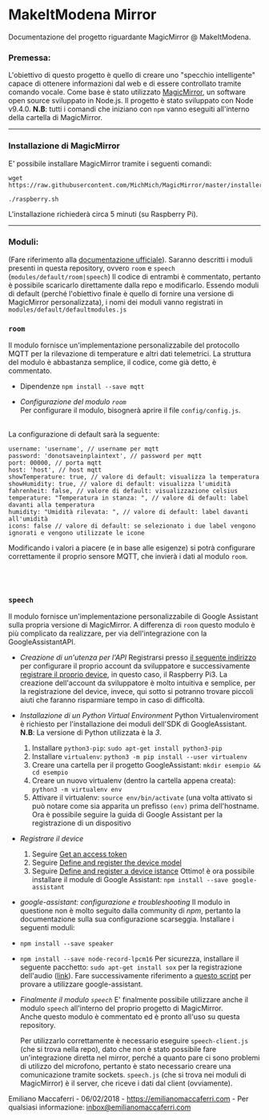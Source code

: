 # MakeItModena Mirror
Documentazione del progetto riguardante MagicMirror @ MakeItModena.

### Premessa:
L'obiettivo di questo progetto è quello di creare uno "specchio intelligente" capace di ottenere informazioni dal web e di essere controllato tramite comando vocale.
Come base è stato utilizzato [MagicMirror](https://github.com/MichMich/MagicMirror), un software open source sviluppato in Node.js.
Il progetto è stato sviluppato con Node v9.4.0.
**N.B**: tutti i comandi che iniziano con `npm` vanno eseguiti all'interno della cartella di MagicMirror.

----
### Installazione di MagicMirror
E' possibile installare MagicMirror tramite i seguenti comandi:
```
wget https://raw.githubusercontent.com/MichMich/MagicMirror/master/installers/raspberry.sh

./raspberry.sh
```
L'installazione richiederà circa 5 minuti (su Raspberry Pi).

----
### Moduli:
(Fare riferimento alla [documentazione ufficiale](https://github.com/MichMich/MagicMirror/tree/master/modules)).
Saranno descritti i moduli presenti in questa repository, ovvero `room` e `speech` (`modules/default/room|speech`)
Il codice di entrambi è commentato, pertanto è possibile scaricarlo direttamente dalla repo e modificarlo.
Essendo moduli di default (perché l'obiettivo finale è quello di fornire una versione di MagicMirror personalizzata), i nomi dei moduli vanno registrati in `modules/default/defaultmodules.js`

### `room`
Il modulo fornisce un'implementazione personalizzabile del protocollo MQTT per la rilevazione di temperature e altri dati telemetrici.
La struttura del modulo è abbastanza semplice, il codice, come già detto, è commentato.
- Dipendenze
	`npm install --save mqtt`

- *Configurazione del modulo `room`* <br>
Per configurare il modulo, bisognerà aprire il file `config/config.js`.
<br>
La configurazione di default sarà la seguente: 

```
username: 'username', // username per mqtt
password: 'donotsaveinplaintext', // password per mqtt
port: 00000, // porta mqtt
host: 'host', // host mqtt
showTemperature: true, // valore di default: visualizza la temperatura
showHumidity: true, // valore di default: visualizza l'umidità
fahrenheit: false, // valore di default: visualizzazione celsius
temperature: "Temperatura in stanza: ", // valore di default: label davanti alla temperatura
humidity: "Umidità rilevata: ", // valore di default: label davanti all'umidità
icons: false // valore di default: se selezionato i due label vengono ignorati e vengono utilizzate le icone
```

Modificando i valori a piacere (e in base alle esigenze) si potrà configurare correttamente il proprio sensore MQTT, che invierà i dati al modulo `room`.

<br><br>
### `speech`
Il modulo fornisce un'implementazione personalizzabile di Google Assistant sulla propria versione di MagicMirror.
A differenza di `room` questo modulo è più complicato da realizzare, per via dell'integrazione con la GoogleAssistantAPI.
- *Creazione di un'utenza per l'API*
	Registrarsi presso [il seguente indirizzo](https://developers.google.com/assistant/sdk/guides/service/python/embed/config-dev-project-and-account) per configurare il proprio account da sviluppatore e successivamente [registrare il proprio device](https://developers.google.com/assistant/sdk/reference/device-registration/register-device-manual), in questo caso, il Raspberry Pi3.
La creazione dell'account da sviluppatore è molto intuitiva e semplice, per la registrazione del device, invece, qui sotto si potranno trovare piccoli aiuti che faranno risparmiare tempo in caso di difficoltà.
- *Installazione di un Python Virtual Environment*
Python Virtualenviroment è richiesto per l'installazione dei moduli dell'SDK di GoogleAssistant.
**N.B**: La versione di Python utilizzata è la *3*.
	1) Installare `python3-pip`: `sudo apt-get install python3-pip`
	2) Installare `virtualenv`: `python3 -m pip install --user virtualenv`
	3) Creare una cartella per il progetto GoogleAssistant: `mkdir esempio && cd esempio`
	4) Creare un nuovo virtualenv (dentro la cartella appena creata): `python3 -m virtualenv env`
	5) Attivare il virtualenv: `source env/bin/activate` (una volta attivato si può notare come sia apparita un prefisso `(env)` prima dell'hostname.
	Ora è possibile seguire la guida di Google Assistant per la registrazione di un dispositivo
- *Registrare il device*
	1) Seguire [Get an access token](https://developers.google.com/assistant/sdk/reference/device-registration/register-device-manual#get-access-token)
	2) Seguire [Define and register the device model](https://developers.google.com/assistant/sdk/reference/device-registration/register-device-manual#register-model)
	3) Seguire [Define and register a device istance](https://developers.google.com/assistant/sdk/reference/device-registration/register-device-manual#register-instance)
	Ottimo! è ora possibile installare il module di Google Assistant:
	`npm install --save google-assistant`
- *google-assistant: configurazione e troubleshooting*
Il modulo in questione non è molto seguito dalla community di _npm_, pertanto la documentazione sulla sua configurazione scarseggia.
Installare i seguenti moduli:
- `npm install --save speaker`
- `npm install --save node-record-lpcm16`
Per sicurezza, installare il seguente pacchetto: `sudo apt-get install sox` per la registrazione dell'audio ([link](https://packages.debian.org/it/sid/sox)).
Fare successivamente riferimento a [questo script](https://github.com/endoplasmic/google-assistant/blob/master/examples/mic-speaker.js) per provare a utilizzare google-assistant.
- *Finalmente il modulo `speech`*
	E' finalmente possibile utilizzare anche il modulo `speech` all'interno del proprio progetto di MagicMirror.<br>
	Anche questo modulo è commentato ed è pronto all'uso su questa repository.<br>

	Per utilizzarlo correttamente è necessario eseguire `speech-client.js` (che si trova nella repo), dato che non è stato possibile fare un'integrazione diretta nel mirror, perché a quanto pare ci sono problemi di utilizzo del microfono, pertanto è stato necessario creare una comunicazione tramite sockets.
	`speech.js` (che si trova nei moduli di MagicMirror) è il server, che riceve i dati dal client (ovviamente).




Emiliano Maccaferri - 06/02/2018 - https://emilianomaccaferri.com - Per qualsiasi informazione: inbox@emilianomaccaferri.com
